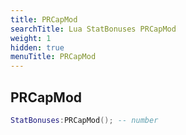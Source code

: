 ```yaml
---
title: PRCapMod
searchTitle: Lua StatBonuses PRCapMod
weight: 1
hidden: true
menuTitle: PRCapMod
---
```

## PRCapMod
```lua
StatBonuses:PRCapMod(); -- number
```